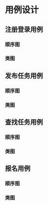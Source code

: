 # 用例设计
## 注册登录用例
### 顺序图
### 类图

## 发布任务用例
### 顺序图
### 类图

## 查找任务用例
### 顺序图
### 类图

## 报名用例
### 顺序图
### 类图


